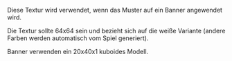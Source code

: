 Diese Textur wird verwendet, wenn das Muster auf ein Banner angewendet wird.

Die Textur sollte 64x64 sein und bezieht sich auf die weiße Variante (andere Farben werden automatisch vom Spiel generiert).

Banner verwenden ein 20x40x1 kuboides Modell.